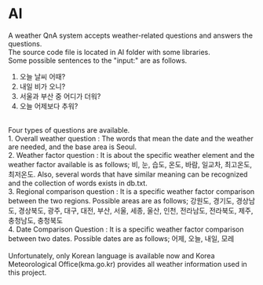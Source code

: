 # AI
A weather QnA system accepts weather-related questions and answers the questions.<br>
The source code file is located in AI folder with some libraries.
<br>
Some possible sentences to the "input:" are as follows.
<br>
1. 오늘 날씨 어때?<br>
2. 내일 비가 오니?<br>
3. 서울과 부산 중 어디가 더워?<br>
4. 오늘 어제보다 추워?<br>
<br>
Four types of questions are available.<br>
1. Overall weather question : The words that mean the date and the weather are needed, and the base area is Seoul.<br>
2. Weather factor question : It is about the specific weather element and the weather factor available is as follows; 비, 눈, 습도, 온도, 바람, 일교차, 최고온도, 최저온도. Also, several words that have similar meaning can be recognized and the collection of words exists in db.txt.<br>
3. Regional comparison question : It is a specific weather factor comparison between the two regions. Possible areas are as follows; 강원도, 경기도, 경상남도, 경상북도, 광주, 대구, 대전, 부산, 서울, 세종, 울산, 인천, 전라남도, 전라북도, 제주, 충청남도, 충청북도<br>
4. Date Comparison Question : It is a specific weather factor comparison between two dates. Possible dates are as follows; 어제, 오늘, 내일, 모레<br><br>
Unfortunately, only Korean language is available now and Korea Meteorological Office(kma.go.kr) provides all weather information used in this project.

